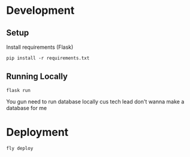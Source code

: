 # Development

## Setup

Install requirements (Flask)

`pip install -r requirements.txt`

## Running Locally

`flask run`

You gun need to run database locally cus tech lead don't wanna make a database for me

# Deployment

`fly deploy`
